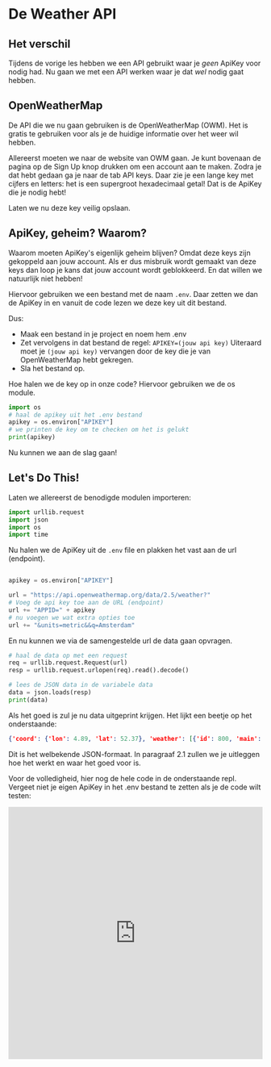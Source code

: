 # De Weather API

## Het verschil
Tijdens de vorige les hebben we een API gebruikt waar je _geen_ ApiKey voor nodig had. Nu gaan we met een API werken waar je dat _wel_ nodig gaat hebben.

## OpenWeatherMap
De API die we nu gaan gebruiken is de OpenWeatherMap (OWM). Het is gratis te gebruiken voor als je de huidige informatie over het weer wil hebben.

Allereerst moeten we naar de website van OWM gaan. Je kunt bovenaan de pagina op de Sign Up knop drukken om een account aan te maken.
Zodra je dat hebt gedaan ga je naar de tab API keys. Daar zie je een lange key met cijfers en letters: het is een supergroot hexadecimaal getal! Dat is de ApiKey die je nodig hebt!

Laten we nu deze key veilig opslaan.

## ApiKey, geheim? Waarom?
Waarom moeten ApiKey's eigenlijk geheim blijven?
Omdat deze keys zijn gekoppeld aan jouw account. Als er dus misbruik wordt gemaakt van deze keys dan loop je kans dat jouw account wordt geblokkeerd. En dat willen we natuurlijk niet hebben!

Hiervoor gebruiken we een bestand met de naam ```.env```. Daar zetten we dan de ApiKey in en vanuit de code lezen we deze key uit dit bestand.

Dus:
* Maak een bestand in je project en noem hem .env
* Zet vervolgens in dat bestand de regel: ```APIKEY=(jouw api key)```
Uiteraard moet je ```(jouw api key)``` vervangen door de key die je van OpenWeatherMap hebt gekregen.
* Sla het bestand op.

Hoe halen we de key op in onze code?
Hiervoor gebruiken we de os module.

```python
import os
# haal de apikey uit het .env bestand
apikey = os.environ["APIKEY"]
# we printen de key om te checken om het is gelukt
print(apikey)
```

Nu kunnen we aan de slag gaan!

## Let's Do This!
Laten we allereerst de benodigde modulen importeren:

```python
import urllib.request
import json
import os
import time
```

Nu halen we de ApiKey uit de ```.env``` file en plakken het vast aan de url (endpoint).

```python

apikey = os.environ["APIKEY"]

url = "https://api.openweathermap.org/data/2.5/weather?"
# Voeg de api key toe aan de URL (endpoint)
url += "APPID=" + apikey
# nu voegen we wat extra opties toe
url += "&units=metric&&q=Amsterdam"
```

En nu kunnen we via de samengestelde url de data gaan opvragen.

```python
# haal de data op met een request
req = urllib.request.Request(url)
resp = urllib.request.urlopen(req).read().decode()

# lees de JSON data in de variabele data
data = json.loads(resp)
print(data)
```

Als het goed is zul je nu data uitgeprint krijgen. Het lijkt een beetje op het onderstaande:

```JSON
{'coord': {'lon': 4.89, 'lat': 52.37}, 'weather': [{'id': 800, 'main': 'Clear', 'description': 'clear sky', 'icon': '01n'}], 'base': 'stations', 'main': {'temp': 9.36, 'feels_like': 4.39, 'temp_min': 8.89, 'temp_max': 10, 'pressure': 1011, 'humidity': 87}, 'visibility': 10000, 'wind': {'speed': 6.2, 'deg': 150}, 'clouds': {'all': 0}, 'dt': 1608152920, 'sys': {'type': 1, 'id': 1524, 'country': 'NL', 'sunrise': 1608104718, 'sunset': 1608132436}, 'timezone': 3600, 'id': 2759794, 'name': 'Amsterdam', 'cod': 200}
```
Dit is het welbekende JSON-formaat. In paragraaf 2.1 zullen we je uitleggen hoe het werkt en waar het goed voor is.

Voor de volledigheid, hier nog de hele code in de onderstaande repl. Vergeet niet je eigen ApiKey in het .env bestand te zetten als je de code wilt testen:

<iframe frameborder="0" width="100%" height="500px" src="https://repl.it/@MCPython/OpenWeatherVoorbeeld?lite=true"></iframe>
